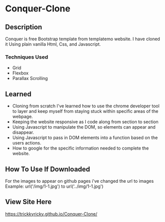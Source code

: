 # Conquer-Clone
## Description
Conquer is free Bootstrap template from templatemo website.
I have cloned it Using plain vanilla Html, Css, and Javascript.
### Techniques Used
- Grid
- Flexbox
- Parallax Scrolling
## Learned
- Cloning from scratch I've learned how to use the chrome developer tool to 
layer and keep myself from staying stuck within specific areas of the webpage.
- Keeping the website responsive as I code along from section to section
- Using Javascript to manipulate the DOM, so elements can appear and disappear. 
- Using Javascript to pass in DOM elements into a function based on the users actions.
- How to google for the specific information needed to complete the website.
## How To Use If Downloaded
For the images to appear on github pages i've changed the url to images 
Example: url('/img/1-1.jpg') to url('../img/1-1.jpg') 

## View Site Here
https://trickkyricky.github.io/Conquer-Clone/
